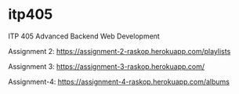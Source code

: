 # itp405
ITP 405 Advanced Backend Web Development

Assignment 2: https://assignment-2-raskop.herokuapp.com/playlists

Assignment 3: https://assignment-3-raskop.herokuapp.com/

Assignment-4: https://assignment-4-raskop.herokuapp.com/albums
